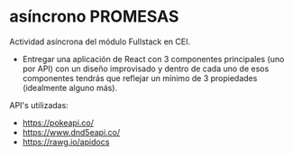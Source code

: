 # asíncrono PROMESAS

Actividad asíncrona del módulo Fullstack en CEI.

-  Entregar una aplicación de React con 3 componentes principales (uno por API) con un diseño improvisado y dentro de cada uno de esos componentes tendrás que reflejar un mínimo de 3 propiedades (idealmente alguno más).

API's utilizadas:
- https://pokeapi.co/
- https://www.dnd5eapi.co/
- https://rawg.io/apidocs